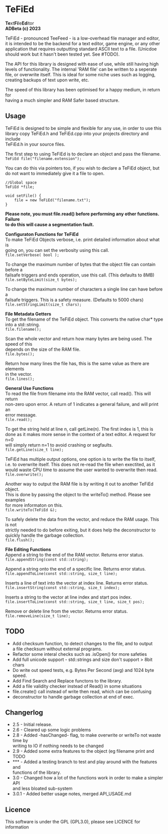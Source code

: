 # TeFiEd
**Te**xt**Fi**le**Ed**itor  
<b>ADBeta (c) 2023</b>  

TeFiEd - pronounced TeeFeed - is a low-overhead file manager and editor,  
it is intended to be the backend for a text editor, game engine, or any other  
application that requires outputting standard ASCII text to a file. (Unicdoe  
should work but it hasn't been tested yet. See #TODO).  

The API for this library is designed with ease of use, while still having high  
levels of functionality. The internal 'RAM file' can be written to a seperate  
file, or overwrite itself. This is ideal for some niche uses such as logging,  
creating backups of text upon write, etc.  

The speed of this library has been optimised for a happy medium, in return for  
having a much simpler and RAM Safer <vector> based structure.  

## Usage
TeFiEd is designed to be simple and flexible for any use, in order to use this  
library copy TeFiEd.h and TeFiEd.cpp into your projects directory and include  
TeFiEd.h in your source files.  

The first step to using TeFiEd is to declare an object and pass the filename.  
`TeFiEd file("filename.extension");`  

You can do this via pointers too, if you wish to declare a TeFiEd object, but  
do not want to immediately give it a file to open.  
```
//Global space
TeFiEd *file;

void setFile() {
	file = new TeFiEd("filename.txt");
}
```

<b>Please note, you must file.read() before performing any other functions. Failure  
to do this will cause a segmentation fault.</b>  
	
<b>Configuraton Functions for TeFiEd</b>  
To make TeFiEd Objects verbose, i.e. print detailed information about what is  
going on, you can set the verbosity using this call.  
`file.setVerbose( bool );`  
	
To change the maximum number of bytes that the object file can contain before a  
failsafe triggers and ends operation, use this call. (This defaults to 8MB)  
`file.setByteLimit(size_t bytes);`  

To change the maximum number of characters a single line can have before a  
failsafe triggers. This is a safety measure. (Defaults to 5000 chars)  
`file.setStringLimit(size_t chars);`  

<b>File Metadata Getters</b>  
To get the filename of the TeFiEd object. This converts the native char* type  
into a std::string.  
`file.filename();`  

Scan the whole vector and return how many bytes are being used. The speed of this  
depends on the size of the RAM file.  
`file.bytes();`  

Return how many lines the file has, this is the same value as there are elements  
in the vector.  
`file.lines();`  

<b>General Use Functions</b>  
To read the file from filename into the RAM vector, call read(). This will return  
non-zero upon error. A return of 1 indicates a general failure, and will print an  
error message.  
`file.read();`  

To get the string held at line n, call getLine(n). The first index is 1, this is  
done as it makes more sense in the context of a text editor. A request for n=0  
will simply return n=1 to avoid crashing or segfaults.  
`file.getLine(size_t line);`  

TeFiEd has multiple output options, one option is to write the file to itself,  
i.e. to overwrite itself. This does not re-read the file when exectited, as it  
would waste CPU time to assume the user wanted to overwrite then read.  
`file.overwrite();`  

Another way to output the RAM file is by writing it out to another TeFiEd object.  
This is done by passing the object to the writeTo() method. Please see examples  
for more informaton on this.  
`file.writeTo(TeFiEd &);`  
	
To safely delete the data from the vector, and reduce the RAM usage. This is not  
strictly needed to do before exiting, but it does help the deconstructor to  
quickly handle the garbage collection.  
`file.flush();`  
	
<b>File Editing Functions</b>  
Append a string to the end of the RAM vector. Returns error status.  
`file.appendString(const std::string);`  

Append a string onto the end of a specific line. Returns error status.  
`file.appendToLine(const std::string, size_t line);`  
	
Inserts a line of text into the vector at index line. Returns error status.  
`file.insertString(const std::string, size_t index);`  
	
Inserts a string to the vector at line index and start pos index.  
`file.insertToLine(const std::string, size_t line, size_t pos);`  
	
Remove or delete line from the vector. Returns error status.  
`file.removeLine(size_t line);`  
	
## TODO
* Add checksum function, to detect changes to the file, and to output  
a file checksum without external programs.  
* Refactor some interal checks such as .isOpen() for more safeties  
* Add full unicode support - std::strings and size don't support > 8bit chars  
* Do write out speed tests, e.g. Bytes Per Second (avg) and 1024 byte speed.  
* Add Find Search and Replace functons to the library.  
* Add a file validity checker instead of Read() in some situations  
* file.create() call instead of write then read, which can be confusing  
* deconstructor to handle garbage collection at end of exec.  

## Changerlog
* 2.5 - Initial release.  
* 2.6 - Cleared up some logic problems  
* 2.8 - Added -hasChanged- flag, to make overwrite or writeTo not waste time by  
 writing to IO if nothing needs to be changed  
* 2.9 - Added some extra features to the object (eg filename print and TODO  
* *** - Added a testing branch to test and play around with the features and  
functions of the library.  
* 3.0 - Changed how a lot of the functions work in order to make a simpler API  
and less bloated sub-system
* 3.0.1 - Added better usage notes, merged API_USAGE.md

## Licence
This software is under the GPL (GPL3.0), please see LICENCE for information  
